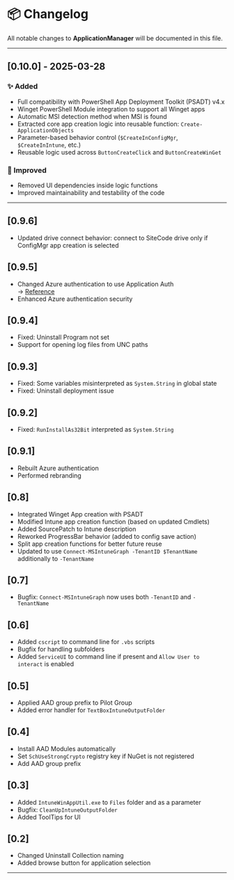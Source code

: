# 📦 Changelog

All notable changes to **ApplicationManager** will be documented in this file.

---

## [0.10.0] - 2025-03-28

### ✨ Added

- Full compatibility with PowerShell App Deployment Toolkit (PSADT) v4.x
- Winget PowerShell Module integration to support all Winget apps
- Automatic MSI detection method when MSI is found
- Extracted core app creation logic into reusable function: `Create-ApplicationObjects`
- Parameter-based behavior control (`$CreateInConfigMgr`, `$CreateInIntune`, etc.)
- Reusable logic used across `ButtonCreateClick` and `ButtonCreateWinGet`

### 🧼 Improved

- Removed UI dependencies inside logic functions
- Improved maintainability and testability of the code

---

## [0.9.6]

- Updated drive connect behavior: connect to SiteCode drive only if ConfigMgr app creation is selected

## [0.9.5]

- Changed Azure authentication to use Application Auth  
  → [Reference](https://learn.microsoft.com/en-us/samples/microsoftgraph/powershell-intune-samples/important/)
- Enhanced Azure authentication security

## [0.9.4]

- Fixed: Uninstall Program not set
- Support for opening log files from UNC paths

## [0.9.3]

- Fixed: Some variables misinterpreted as `System.String` in global state
- Fixed: Uninstall deployment issue

## [0.9.2]

- Fixed: `RunInstallAs32Bit` interpreted as `System.String`

## [0.9.1]

- Rebuilt Azure authentication
- Performed rebranding

## [0.8]

- Integrated Winget App creation with PSADT
- Modified Intune app creation function (based on updated Cmdlets)
- Added SourcePatch to Intune description
- Reworked ProgressBar behavior (added to config save action)
- Split app creation functions for better future reuse
- Updated to use `Connect-MSIntuneGraph -TenantID $TenantName` additionally to `-TenantName`

## [0.7]

- Bugfix: `Connect-MSIntuneGraph` now uses both `-TenantID` and `-TenantName`

## [0.6]

- Added `cscript` to command line for `.vbs` scripts
- Bugfix for handling subfolders
- Added `ServiceUI` to command line if present and `Allow User to interact` is enabled

## [0.5]

- Applied AAD group prefix to Pilot Group
- Added error handler for `TextBoxIntuneOutputFolder`

## [0.4]

- Install AAD Modules automatically
- Set `SchUseStrongCrypto` registry key if NuGet is not registered
- Add AAD group prefix

## [0.3]

- Added `IntuneWinAppUtil.exe` to `Files` folder and as a parameter
- Bugfix: `CleanUpIntuneOutputFolder`
- Added ToolTips for UI

## [0.2]

- Changed Uninstall Collection naming
- Added browse button for application selection

---
